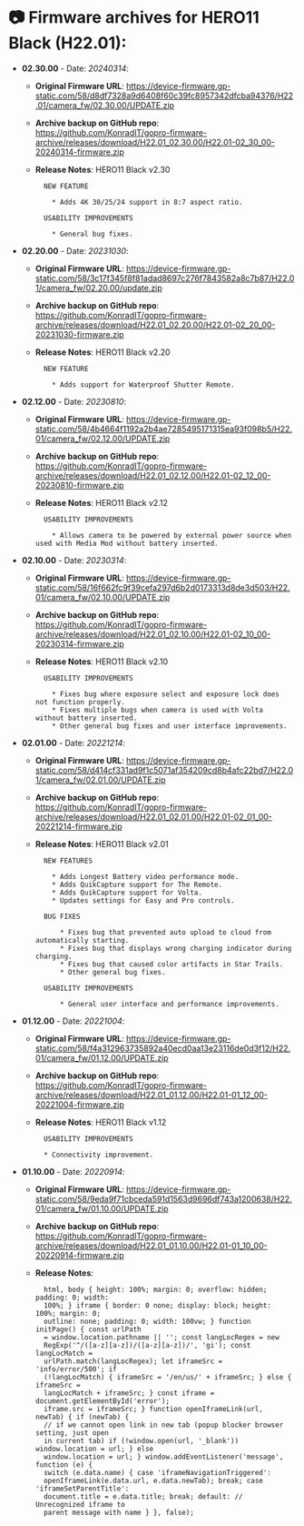 # 📷 Firmware archives for HERO11 Black (H22.01):

- **02.30.00** - Date: *20240314*:
	- **Original Firmware URL**: https://device-firmware.gp-static.com/58/d8df7328a9d6408f60c39fc8957342dfcba94376/H22.01/camera_fw/02.30.00/UPDATE.zip
	- **Archive backup on GitHub repo**: https://github.com/KonradIT/gopro-firmware-archive/releases/download/H22.01_02.30.00/H22.01-02_30_00-20240314-firmware.zip
	- **Release Notes**:
            HERO11 Black v2.30
			
			NEW FEATURE
			
			  * Adds 4K 30/25/24 support in 8:7 aspect ratio.
			
			USABILITY IMPROVEMENTS
			
			  * General bug fixes.
			
			
- **02.20.00** - Date: *20231030*:
	- **Original Firmware URL**: https://device-firmware.gp-static.com/58/3c17f345f8f81adad8697c276f7843582a8c7b87/H22.01/camera_fw/02.20.00/update.zip
	- **Archive backup on GitHub repo**: https://github.com/KonradIT/gopro-firmware-archive/releases/download/H22.01_02.20.00/H22.01-02_20_00-20231030-firmware.zip
	- **Release Notes**:
            HERO11 Black v2.20
			
			NEW FEATURE
			
			  * Adds support for Waterproof Shutter Remote.
			
			
- **02.12.00** - Date: *20230810*:
	- **Original Firmware URL**: https://device-firmware.gp-static.com/58/4b4664f1192a2b4ae7285495171315ea93f098b5/H22.01/camera_fw/02.12.00/UPDATE.zip
	- **Archive backup on GitHub repo**: https://github.com/KonradIT/gopro-firmware-archive/releases/download/H22.01_02.12.00/H22.01-02_12_00-20230810-firmware.zip
	- **Release Notes**:
            HERO11 Black v2.12
			
			USABILITY IMPROVEMENTS
			
			  * Allows camera to be powered by external power source when used with Media Mod without battery inserted.
			
			
- **02.10.00** - Date: *20230314*:
	- **Original Firmware URL**: https://device-firmware.gp-static.com/58/16f662fc9f39cefa297d6b2d0173313d8de3d503/H22.01/camera_fw/02.10.00/UPDATE.zip
	- **Archive backup on GitHub repo**: https://github.com/KonradIT/gopro-firmware-archive/releases/download/H22.01_02.10.00/H22.01-02_10_00-20230314-firmware.zip
	- **Release Notes**:
            HERO11 Black v2.10
			
			USABILITY IMPROVEMENTS
			
			  * Fixes bug where exposure select and exposure lock does not function properly.
			  * Fixes multiple bugs when camera is used with Volta without battery inserted.
			  * Other general bug fixes and user interface improvements.
			
			
- **02.01.00** - Date: *20221214*:
	- **Original Firmware URL**: https://device-firmware.gp-static.com/58/d414cf331ad9f1c5071af354209cd8b4afc22bd7/H22.01/camera_fw/02.01.00/UPDATE.zip
	- **Archive backup on GitHub repo**: https://github.com/KonradIT/gopro-firmware-archive/releases/download/H22.01_02.01.00/H22.01-02_01_00-20221214-firmware.zip
	- **Release Notes**:
            HERO11 Black v2.01
			
			NEW FEATURES
			
			  * Adds Longest Battery video performance mode. 
			  * Adds QuikCapture support for The Remote.
			  * Adds QuikCapture support for Volta.
			  * Updates settings for Easy and Pro controls.
			
			BUG FIXES
			
			    * Fixes bug that prevented auto upload to cloud from automatically starting.
			    * Fixes bug that displays wrong charging indicator during charging.
			    * Fixes bug that caused color artifacts in Star Trails.
			    * Other general bug fixes.
			
			USABILITY IMPROVEMENTS
			
			    * General user interface and performance improvements.
			
			
- **01.12.00** - Date: *20221004*:
	- **Original Firmware URL**: https://device-firmware.gp-static.com/58/f4a312963735892a40ecd0aa13e23116de0d3f12/H22.01/camera_fw/01.12.00/UPDATE.zip
	- **Archive backup on GitHub repo**: https://github.com/KonradIT/gopro-firmware-archive/releases/download/H22.01_01.12.00/H22.01-01_12_00-20221004-firmware.zip
	- **Release Notes**:
			HERO11 Black v1.12
			
			USABILITY IMPROVEMENTS
			
			* Connectivity improvement.

- **01.10.00** - Date: *20220914*:
	- **Original Firmware URL**: https://device-firmware.gp-static.com/58/9eda9f71cbceda591d1563d9696df743a1200638/H22.01/camera_fw/01.10.00/UPDATE.zip
	- **Archive backup on GitHub repo**: https://github.com/KonradIT/gopro-firmware-archive/releases/download/H22.01_01.10.00/H22.01-01_10_00-20220914-firmware.zip
	- **Release Notes**:

			html, body { height: 100%; margin: 0; overflow: hidden; padding: 0; width:
			100%; } iframe { border: 0 none; display: block; height: 100%; margin: 0;
			outline: none; padding: 0; width: 100vw; } function initPage() { const urlPath
			= window.location.pathname || ''; const langLocRegex = new
			RegExp('^/([a-z][a-z])/([a-z][a-z])/', 'gi'); const langLocMatch =
			urlPath.match(langLocRegex); let iframeSrc = 'info/error/500'; if
			(!langLocMatch) { iframeSrc = '/en/us/' + iframeSrc; } else { iframeSrc =
			langLocMatch + iframeSrc; } const iframe = document.getElementById('error');
			iframe.src = iframeSrc; } function openIframeLink(url, newTab) { if (newTab) {
			// if we cannot open link in new tab (popup blocker browser setting, just open
			in current tab) if (!window.open(url, '_blank')) window.location = url; } else
			window.location = url; } window.addEventListener('message', function (e) {
			switch (e.data.name) { case 'iframeNavigationTriggered':
			openIframeLink(e.data.url, e.data.newTab); break; case 'iframeSetParentTitle':
			document.title = e.data.title; break; default: // Unrecognized iframe to
			parent message with name } }, false);
	
	

				
